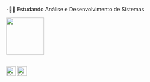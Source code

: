 -‍👨‍💻 Estudando Análise e Desenvolvimento de Sistemas

<p>
  <a href="https://skillicons.dev">
    <img src="https://skillicons.dev/icons?i=html,css,js,sass" width="100" height="100"/>
  </a>
</p>
<br>
<div style="display: inline_block">
   <a href = "mailto:delldev7@gmail.com"><img align="center" height="25" alt="Linkedin" src="https://img.shields.io/badge/Gmail-D14836?style=for-the-badge&logo=gmail&logoColor=white"></a>
 <a href = "https://www.linkedin.com/in/wendeloliveiradev/"> <img align="center" height="25" alt="Linkedin" src="https://img.shields.io/badge/LinkedIn-0077B5?style=for-the-badge&logo=linkedin&logoColor=white"></a>
</div>
